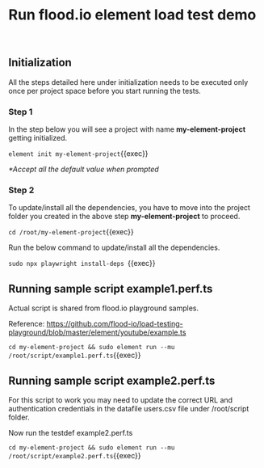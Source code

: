 
# Run flood.io element load test demo

<br>

## Initialization

All the steps detailed here under initialization needs to be executed only once per project space before you start running the tests.


### Step 1

In the step below you will see a project with name __my-element-project__ getting initialized. 

`element init my-element-project`{{exec}}

_*Accept all the default value when prompted_


### Step 2

To update/install all the dependencies, you have to move into the project folder you created in the above step __my-element-project__ to proceed.

`cd /root/my-element-project`{{exec}}

Run the below command to update/install all the dependencies. 

`sudo npx playwright install-deps `{{exec}}


## Running sample script example1.perf.ts

Actual script is shared from flood.io playground samples.

Reference: <https://github.com/flood-io/load-testing-playground/blob/master/element/youtube/example.ts>


`cd my-element-project && sudo element run --mu /root/script/example1.perf.ts`{{exec}}


## Running sample script example2.perf.ts

For this script to work you may need to update the correct URL and authentication credentials in the datafile users.csv file under /root/script folder.

Now run the testdef example2.perf.ts

`cd my-element-project && sudo element run --mu /root/script/example2.perf.ts`{{exec}}

